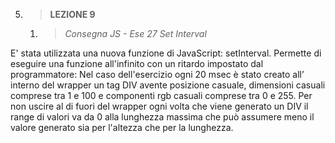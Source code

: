 5. > **LEZIONE 9**
     1. > *Consegna JS - Ese 27 Set Interval*
     
E' stata utilizzata una nuova funzione di JavaScript: setInterval. Permette di eseguire una funzione all'infinito con un ritardo
impostato dal programmatore: Nel caso dell'esercizio ogni 20 msec è stato creato all’ interno del wrapper un tag DIV avente 
posizione casuale, dimensioni casuali comprese tra 1 e 100 e componenti rgb casuali comprese tra 0 e 255. Per non uscire al di 
fuori del wrapper ogni volta che viene generato un DIV il range di valori va da 0 alla lunghezza massima che può assumere meno
il valore generato sia per l'altezza che per la lunghezza.
